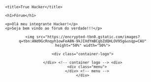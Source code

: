 <!DOCTYPE html>
<html lang="pt">
<head>
    <meta charset="UTF-8">
    <meta name="viewport" content="width=device-width, initial-scale=1.0">
    <link rel="stylesheet" href="cst.css">
    <script src="javascript site.js"></script>
    
    <title>True Hacker</title>
</head>
<body>

    <h1>Fórum</h1>

    <p>Olá meu integrante Hacker!</p>
    <p>Seja bem vindo ao fórum do verdade!!!</p>


 <header>

    <img src="https://encrypted-tbn0.gstatic.com/images?q=tbn:ANd9GcRnqyh1owFeA8N-9kJIXdYmBCgbZdQHLOV95g&usqp=CAU"
    height="50%" width="50%">

    <div class="container-logo">
    
    </div> <!-- container logo --> <div>
        <div class="menu">
        </div> <!-- menu -->
    </div>

   
 </header>

</body>
</html>
